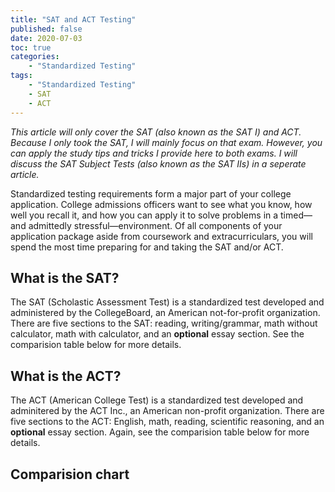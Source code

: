 ```yaml
---
title: "SAT and ACT Testing"
published: false
date: 2020-07-03
toc: true
categories:
    - "Standardized Testing"
tags:
    - "Standardized Testing"
    - SAT
    - ACT
---
```


*This article will only cover the SAT (also known as the SAT I) and ACT. Because I only took the SAT, I will mainly focus on that exam. However, you can apply the study tips and tricks I provide here to both exams. I will discuss the SAT Subject Tests (also known as the SAT IIs) in a seperate article.*

Standardized testing requirements form a major part of your college application. College admissions officers want to see what you know, how well you recall it, and how you can apply it to solve problems in a timed—and admittedly stressful—environment. Of all components of your application package aside from coursework and extracurriculars, you will spend the most time preparing for and taking the SAT and/or ACT.

## What is the SAT?

The SAT (Scholastic Assessment Test) is a standardized test developed and administered by the CollegeBoard, an American not-for-profit organization. There are five sections to the SAT: reading, writing/grammar, math without calculator, math with calculator, and an **optional** essay section. See the comparision table below for more details.

## What is the ACT?

The ACT (American College Test) is a standardized test developed and adminitered by the ACT Inc., an American non-profit organization. There are five sections to the ACT: English, math, reading, scientific reasoning, and an **optional** essay section. Again, see the comparision table below for more details.

## Comparision chart

<!-- Comparision chart between the SAT and ACT will go here -->